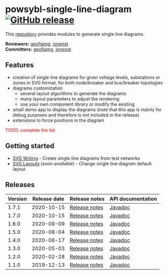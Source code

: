 # powsybl-single-line-diagram [![GitHub release](https://img.shields.io/github/release/powsybl/powsybl-single-line-diagram.svg)](https://github.com/powsybl/powsybl-single-line-diagram/releases/)
This [repository](https://github.com/powsybl/powsybl-single-line-diagram) provides modules to generate single line diagrams.

**Reviewers:** [geofjamg](https://github.com/geofjamg), [jonenst](https://github.com/jonenst)  
**Committers:** [geofjamg](https://github.com/geofjamg), [jonenst](https://github.com/jonenst)

## Features

- creation of single line diagrams for given voltage levels, substations or zones in SVG format, for both node/breaker and bus/breaker topologies
- diagrams customization
     - several layout algorithms to generate the diagrams
     - many layout parameters to adjust the rendering
     - use your own component library or modify the existing
- small demo app to display the diagrams (note that this app is mainly for debug purposes and therefore is not included in the release)
- extensions to force positions in the diagram 

<span style="color: red">TODO: complete the list</span>

## Getting started

- [SVG Writing](../api_guide/single-line-diagram_svg-writing.md) - Create single line diagrams from test networks
- [SVG Layouts]() (*soon available*) - Change single line diagram default layout

## Releases

| Version | Release date | Release notes | API documentation |
| ------- | ------------ | ------------- | ----------------- |
| 1.7.1 | 2020-10-15 | [Release notes](https://github.com/powsybl/powsybl-single-line-diagram/releases/tag/v1.7.1) | [Javadoc](https://javadoc.io/doc/com.powsybl/powsybl-single-line-diagram/1.7.1/index.html) |
| 1.7.0 | 2020-10-15 | [Release notes](https://github.com/powsybl/powsybl-single-line-diagram/releases/tag/v1.7.0) | [Javadoc](https://javadoc.io/doc/com.powsybl/powsybl-single-line-diagram/1.7.0/index.html) |
| 1.6.0 | 2020-09-09 | [Release notes](https://github.com/powsybl/powsybl-single-line-diagram/releases/tag/v1.6.0) | [Javadoc](https://javadoc.io/doc/com.powsybl/powsybl-single-line-diagram/1.6.0/index.html) |
| 1.5.0 | 2020-08-04 | [Release notes](https://github.com/powsybl/powsybl-single-line-diagram/releases/tag/v1.5.0) | [Javadoc](https://javadoc.io/doc/com.powsybl/powsybl-single-line-diagram/1.5.0/index.html) |
| 1.4.0 | 2020-06-17 | [Release notes](https://github.com/powsybl/powsybl-single-line-diagram/releases/tag/v1.4.0) | [Javadoc](https://javadoc.io/doc/com.powsybl/powsybl-single-line-diagram/1.4.0/index.html) |
| 1.3.0 | 2020-05-03 | [Release notes](https://github.com/powsybl/powsybl-single-line-diagram/releases/tag/v1.3.0) | [Javadoc](https://javadoc.io/doc/com.powsybl/powsybl-single-line-diagram/1.3.0/index.html) |
| 1.2.0 | 2020-02-28 | [Release notes](https://github.com/powsybl/powsybl-single-line-diagram/releases/tag/v1.2.0) | [Javadoc](https://javadoc.io/doc/com.powsybl/powsybl-single-line-diagram/1.2.0/index.html) |
| 1.1.0 | 2019-12-13 | [Release notes](https://github.com/powsybl/powsybl-single-line-diagram/releases/tag/v1.1.0) | [Javadoc](https://javadoc.io/doc/com.powsybl/powsybl-single-line-diagram/1.1.0/index.html) |
